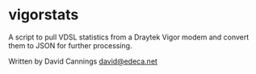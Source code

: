 # vigorstats

A script to pull VDSL statistics from a Draytek Vigor modem and convert them to JSON for further processing.

Written by David Cannings <david@edeca.net>
